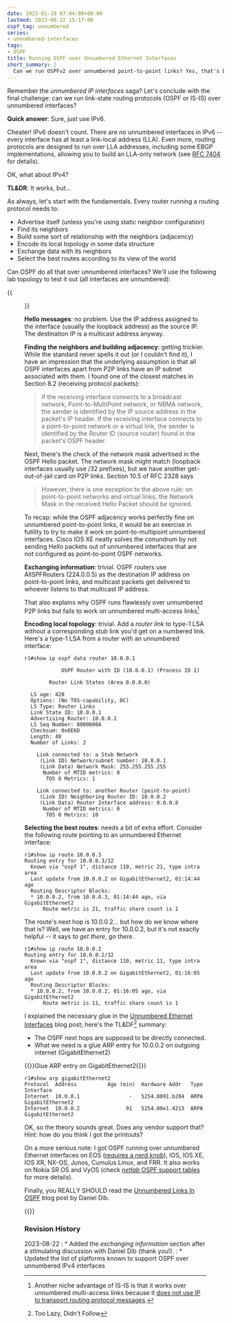 ```yaml
---
date: 2022-01-10 07:04:00+00:00
lastmod: 2023-08-22 15:17:00
ospf_tag: unnumbered
series:
- unnumbered-interfaces
tags:
- OSPF
title: Running OSPF over Unnumbered Ethernet Interfaces
short_summary: |
  Can we run OSPFv2 over unnumbered point-to-point links? Yes, that's been defined in the very early OSPFv2 RFCs. But what does it take to make OSPFv2 work over unnumbered *Ethernet* interfaces?
---
```

Remember the *unnumbered IP interfaces* saga? Let's conclude with the final challenge: can we run link-state routing protocols (OSPF or IS-IS) over unnumbered interfaces?

**Quick answer**: Sure, just use IPv6.

Cheater! IPv6 doesn't count. There are no unnumbered interfaces in IPv6 -- every interface has at least a link-local address (LLA). Even more, routing protocols are designed to run over LLA addresses, including some EBGP implementations, allowing you to build an LLA-only network (see [RFC 7404](https://datatracker.ietf.org/doc/html/rfc7404) for details).

OK, what about IPv4?

**TL&DR**: It works, but...
<!--more-->

As always, let's start with the fundamentals. Every router running a routing protocol needs to:

* Advertise itself (unless you're using static neighbor configuration)
* Find its neighbors
* Build some sort of relationship with the neighbors (adjacency)
* Encode its local topology in some data structure
* Exchange data with its neighbors
* Select the best routes according to its view of the world

Can OSPF do all that over unnumbered interfaces? We'll use the following lab topology to test it out (all interfaces are unnumbered):

{{<figure src="/2022/01/unnumbered-ospf-topology.png" caption="Lab topology">}}

**Hello messages**: no problem. Use the IP address assigned to the interface (usually the loopback address) as the source IP. The destination IP is a multicast address anyway.

**Finding the neighbors and building adjacency**: getting trickier. While the standard never spells it out (or I couldn't find it), I have an impression that the underlying assumption is that all OSPF interfaces apart from P2P links have an IP subnet associated with them. I found one of the closest matches in Section 8.2 (receiving protocol packets): 

> If the receiving interface connects to a broadcast network, Point-to-MultiPoint network, or NBMA network, the sender is identified by the IP source address in the packet's IP header. If the receiving interface connects to a point-to-point network or a virtual link, the sender is identified by the Router ID (source router) found in the packet's OSPF header.

Next, there's the check of the network mask advertised in the OSPF Hello packet. The network mask might match (loopback interfaces usually use /32 prefixes), but we have another get-out-of-jail card on P2P links. Section 10.5 of RFC 2328 says

> However, there is one exception to the above rule: on point-to-point networks and virtual links, the Network Mask in the received Hello Packet should be ignored.

To recap: while the OSPF adjacency works perfectly fine on unnumbered point-to-point links, it would be an exercise in futility to try to make it work on point-to-multipoint unnumbered interfaces. Cisco IOS XE neatly solves the conundrum by not sending Hello packets out of unnumbered interfaces that are not configured as point-to-point OSPF networks.

**Exchanging information**: trivial. OSPF routers use AllSPFRouters (224.0.0.5) as the destination IP address on point-to-point links, and multicast packets get delivered to whoever listens to that multicast IP address.

That also explains why OSPF runs flawlessly over unnumbered P2P links but fails to work on unnumbered multi-access links[^MAIS]

[^MAIS]: Another niche advantage of IS-IS is that it works over unnumbered multi-access links because it [does not use IP to transport routing protocol messages](/2009/06/is-is-is-not-running-over-clnp/).

**Encoding local topology**: trivial. Add a *router link* to type-1 LSA without a corresponding *stub* link you'd get on a numbered link. Here's a type-1 LSA from a router with an unnumbered interface:

```
r1#show ip ospf data router 10.0.0.1

            OSPF Router with ID (10.0.0.1) (Process ID 1)

		Router Link States (Area 0.0.0.0)

  LS age: 420
  Options: (No TOS-capability, DC)
  LS Type: Router Links
  Link State ID: 10.0.0.1
  Advertising Router: 10.0.0.1
  LS Seq Number: 8000000A
  Checksum: 0x6E6D
  Length: 48
  Number of Links: 2

    Link connected to: a Stub Network
     (Link ID) Network/subnet number: 10.0.0.1
     (Link Data) Network Mask: 255.255.255.255
      Number of MTID metrics: 0
       TOS 0 Metrics: 1

    Link connected to: another Router (point-to-point)
     (Link ID) Neighboring Router ID: 10.0.0.2
     (Link Data) Router Interface address: 0.0.0.8
      Number of MTID metrics: 0
       TOS 0 Metrics: 10
```

**Selecting the best routes**: needs a bit of extra effort. Consider the following route pointing to an unnumbered Ethernet interface:

```
r1#show ip route 10.0.0.3
Routing entry for 10.0.0.3/32
  Known via "ospf 1", distance 110, metric 21, type intra area
  Last update from 10.0.0.2 on GigabitEthernet2, 01:14:44 ago
  Routing Descriptor Blocks:
  * 10.0.0.2, from 10.0.0.3, 01:14:44 ago, via GigabitEthernet2
      Route metric is 21, traffic share count is 1
```

The route's next hop is 10.0.0.2... but how do we know where that is? Well, we have an entry for 10.0.0.2, but it's not exactly helpful -- it says *to get there, go there*.

```
r1#show ip route 10.0.0.2
Routing entry for 10.0.0.2/32
  Known via "ospf 1", distance 110, metric 11, type intra area
  Last update from 10.0.0.2 on GigabitEthernet2, 01:16:05 ago
  Routing Descriptor Blocks:
  * 10.0.0.2, from 10.0.0.2, 01:16:05 ago, via GigabitEthernet2
      Route metric is 11, traffic share count is 1
```

I explained the necessary glue in the [Unnumbered Ethernet Interfaces](/2021/06/unnumbered-ethernet-interfaces/) blog post; here's the TL&DF[^TLDF] summary:

* The OSPF next hops are supposed to be directly connected.
* What we need is a glue ARP entry for 10.0.0.2 on outgoing internet (GigabitEthernet2)

{{<cc>}}Glue ARP entry on GigabitEthernet2{{</cc>}}
```
r1#show arp gigabitEthernet2
Protocol  Address          Age (min)  Hardware Addr   Type   Interface
Internet  10.0.0.1                -   5254.0091.b284  ARPA   GigabitEthernet2
Internet  10.0.0.2               91   5254.00e1.4213  ARPA   GigabitEthernet2
```

OK, so the theory sounds great. Does any vendor support that? Hint: how do you think I got the printouts?

On a more serious note: I got OSPF running over unnumbered Ethernet interfaces on EOS ([requires a nerd knob](/2021/04/build-unnumbered-lab-netsim-tools/)), IOS, IOS XE, IOS XR, NX-OS, Junos, Cumulus Linux, and FRR. It also works on Nokia SR OS and VyOS (check [_netlab_ OSPF support tables](https://netlab.tools/module/ospf/#platform-support) for more details).

Finally, you REALLY SHOULD read the [Unnumbered Links In OSPF](https://lostintransit.se/2023/08/22/unnumbered-links-in-ospf/) blog post by Daniel Dib.

[^TLDF]: Too Lazy, Didn't Follow

{{<next-in-series page="/posts/2022/01/isis-unnumbered.md" />}}

### Revision History

2023-08-22
: * Added the _exchanging information_ section after a stimulating discussion with Daniel Dib (thank you!).
: * Updated the list of platforms known to support OSPF over unnumbered IPv4 interfaces
